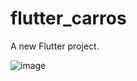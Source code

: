 # flutter_carros

A new Flutter project.

![image](https://github.com/ValmiDrama/flutter_carros/assets/95919292/d9d20f3c-1525-4d2e-ada9-406b4b9b7a14)

